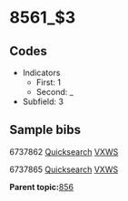 # 8561\_$3

## Codes

-   Indicators
    -   First: 1
    -   Second: \_
-   Subfield: 3

## Sample bibs

6737862 [Quicksearch](https://search.library.yale.edu/catalog/6737862) [VXWS](http://prodorbis.library.yale.edu:7014/vxws/GetHoldingsService?bibId=6737862)

6737865 [Quicksearch](https://search.library.yale.edu/catalog/6737865) [VXWS](http://prodorbis.library.yale.edu:7014/vxws/GetHoldingsService?bibId=6737865)

**Parent topic:**[856](../../tags/856/856.md)

